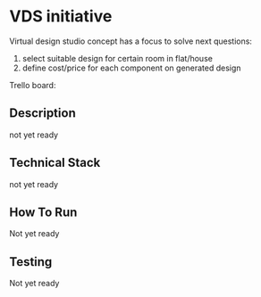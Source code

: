 # VDS initiative

Virtual design studio concept has a focus to solve next questions:
1) select suitable design for certain room in flat/house   
2) define cost/price for each component on generated design

Trello board: 

## Description
not yet ready

## Technical Stack
not yet ready

## How To Run
Not yet ready

## Testing
Not yet ready